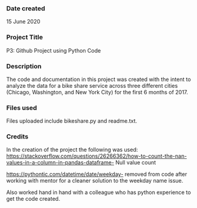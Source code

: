 ### Date created
15 June 2020

### Project Title
P3: Github Project using Python Code

### Description
The code and documentation in this project was created with the intent to analyze the data for a bike share service across three different cities (Chicago, Washington, and New York City) for the first 6 months of 2017.

### Files used
Files uploaded include bikeshare.py and readme.txt.

### Credits
In the creation of the project the following was used:
https://stackoverflow.com/questions/26266362/how-to-count-the-nan-values-in-a-column-in-pandas-dataframe- Null value count

https://pythontic.com/datetime/date/weekday- removed from code after working with mentor for a cleaner solution to the weekday name issue.

Also worked hand in hand with a colleague who has python experience to get the code created.
